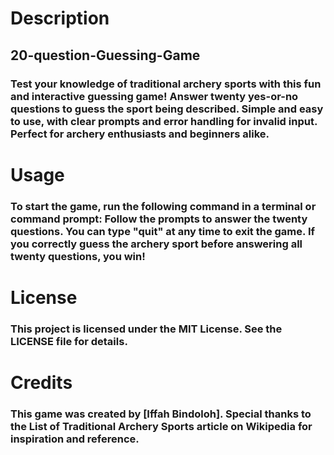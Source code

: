 # Description
## 20-question-Guessing-Game
### Test your knowledge of traditional archery sports with this fun and interactive guessing game! Answer twenty yes-or-no questions to guess the sport being described. Simple and easy to use, with clear prompts and error handling for invalid input. Perfect for archery enthusiasts and beginners alike.

# Usage
### To start the game, run the following command in a terminal or command prompt: Follow the prompts to answer the twenty questions. You can type "quit" at any time to exit the game. If you correctly guess the archery sport before answering all twenty questions, you win!

# License
### This project is licensed under the MIT License. See the LICENSE file for details.

# Credits
### This game was created by [Iffah Bindoloh]. Special thanks to the List of Traditional Archery Sports article on Wikipedia for inspiration and reference.
